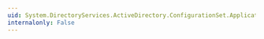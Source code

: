 ```yaml
---
uid: System.DirectoryServices.ActiveDirectory.ConfigurationSet.ApplicationPartitions
internalonly: False
---
```

